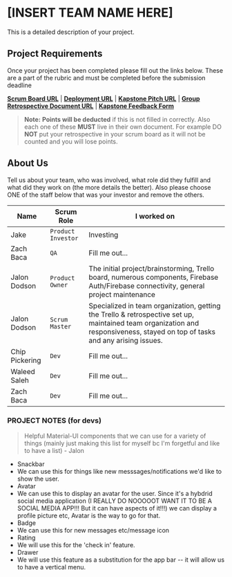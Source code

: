 # [INSERT TEAM NAME HERE]

This is a detailed description of your project.


## Project Requirements

Once your project has been completed please fill out the links below. These are a part of the rubric and must be completed before the submission deadline

**[Scrum Board URL](https://trello.com/b/7bJ37LDJ/seroful-capstone-project)** | 
**[Deployment URL](https://seroful.web.app/)** | 
**[Kapstone Pitch URL](https://docs.google.com/document/d/1GLS_j6O64RZIgqvdXMCn12iOWR1Dj2yuyJE63-B191Q/view)** | 
**[Group Retrospective Document URL](https://google.com/)** |
**[Kapstone Feedback Form](https://docs.google.com/forms/d/1yeIyQH6ZE6y5Z0qB2i8yW5_1Gzfxs8YiJsNlcyjR0WA/edit)**

> **Note:**  **Points will be deducted** if this is not filled in correctly. Also each one of these **MUST** live in their own document. For example DO **NOT** put your retrospective in your scrum board as it will not be counted and you will lose points.

## About Us

Tell us about your team, who was involved, what role did they fulfill and what did they work on (the more details the better). Also please choose ONE of the staff below that was your investor and remove the others.

|      Name          |Scrum Role                          |I worked on                         |
|----------------|-------------------------------|-----------------------------|
|Jake|`Product Investor`            |Investing            |
|Zach Baca          |`QA`            |Fill me out...            |
|Jalon Dodson          |`Product Owner`| The initial project/brainstorming, Trello board, numerous components, Firebase Auth/Firebase connectivity, general project maintenance |
|Jalon Dodson          |`Scrum Master`| Specialized in team organization, getting the Trello & retrospective set up, maintained team organization and responsiveness, stayed on top of tasks and any arising issues. |
|Chip Pickering          |`Dev`| Fill me out... |
|Waleed Saleh          |`Dev`| Fill me out... |
|Zach Baca          |`Dev`| Fill me out... |

### PROJECT NOTES (for devs) ###
> Helpful Material-UI components that we can use for a variety of things (mainly just making this list for myself bc I'm forgetful and like to have a list) - Jalon
- Snackbar
 - We can use this for things like new messsages/notifications we'd like to show the user.
- Avatar
 - We can use this to display an avatar for the user. Since it's a hybdrid social media application (I REALLY DO NOOOOOT WANT IT TO BE A SOCIAL MEDIA APP!!! But it can have aspects of it!!!) we can display a profile picture etc, Avatar is the way to go for that.
- Badge
 - We can use this for new messages etc/message icon
- Rating
 - We will use this for the 'check in' feature.
- Drawer
 - We will use this feature as a substitution for the app bar -- it will allow us to have a vertical menu. 

